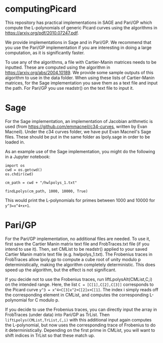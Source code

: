 # computingPicard
This repository has practical implementations in SAGE and Pari/GP which compute the L-polynomials of generic Picard curves using the algorithms in https://arxiv.org/pdf/2010.07247.pdf. 

We provide implementations in Sage and in Pari/GP. We recommend that you use the Pari/GP implementation if you are interesting in doing a large computation, as it is significantly faster.

To use any of the algorithms, a file with Cartier-Manin matrices needs to be inputted. These are computed using the algorithm in https://arxiv.org/abs/2004.10189. We provide some sample outputs of this algorithm to use in the data folder. When using these lists of Cartier-Manin matrices, for the Sage implementation you save them as a text file and input the path. For Pari/GP you use readstr() on the text file to input it. 

# Sage

For the Sage implementation, an implementation of Jacobian arithmetic is used (from https://github.com/emmacneil/c34-curves, written by Evan Macneil). Under the c34 curves folder, we have put Evan Macneil's Sage files. These should be put in the same folder as lpoly.sage in order to be loaded in.

As an example use of the Sage implementation, you might do the following in a Jupyter notebook:

```
import os
cwd = os.getcwd()
os.chdir(cwd)

cm_path = cwd + "/hwlpolys_1.txt"

findLpolys(cm_path, 1000, 10000, True)
```

This would print the L-polynomials for primes between 1000 and 10000 for `y^3=x^4+x+1`.

# Pari/GP

For the Pari/GP implementation, no additional files are needed. To use it, first save the Cartier Manin matrix text file and FrobTraces.txt file (if you intend to use it). Then, set CMList to be readstr() applied to your saved Cartier Manin matrix text file (e.g. hwlpolys_1.txt). The Frobenius traces in FrobTraces allow lpoly.gp to compute a cube root of unity modulo p deterministically, making the algorithm completely deterministic. This does speed up the algorithm, but the effect is not significant.

If you decide not to use the Frobenius traces, run liftLpolysAlt(CMList,C,i) on the intended range. Here, the list `C = [C[1],C[2],C[3]]` corresponds to the Picard curve `y^3 = x^4+C[3]x^2+C[2]x+C[1]`. The index i simply reads off the corresponding element in CMList, and computes the corresponding L-polynomial for C modulo p.

If you decide to use the Frobenius traces, you can directly input the array in FrobTraces (under data) into Pari/GP as TrList. Then `liftLpolys(CMList,TrList,C,i)` with this additional input again computes the L-polynomial, but now uses the corresponding trace of Frobenius to do it deterministically. Depending on the first prime in CMList, you will want to shift indices in TrList so that these match up.